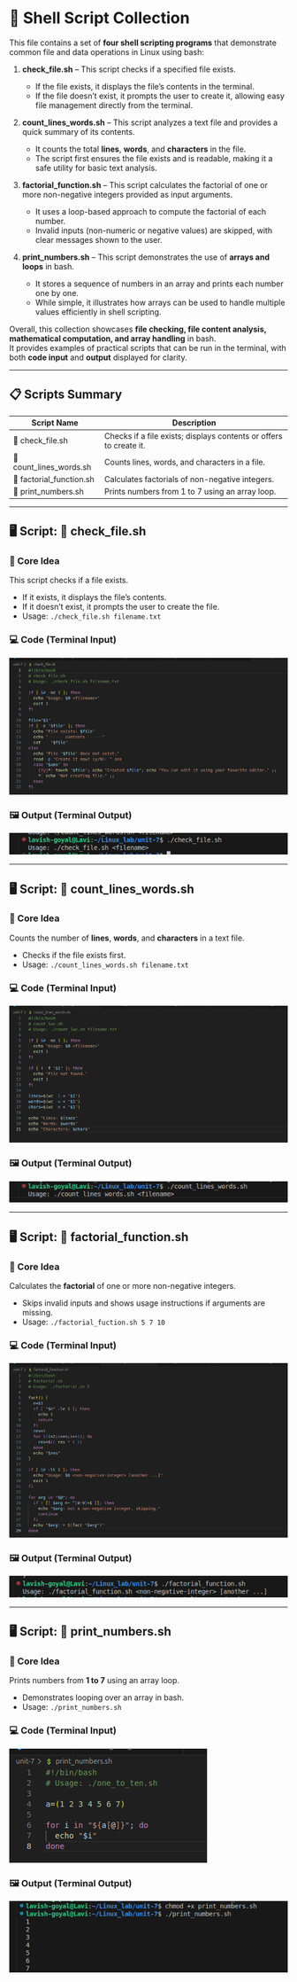 # 🐚 Shell Script Collection

This file contains a set of **four shell scripting programs** that demonstrate common file and data operations in Linux using bash:  

1. **check_file.sh** – This script checks if a specified file exists.  
   - If the file exists, it displays the file’s contents in the terminal.  
   - If the file doesn’t exist, it prompts the user to create it, allowing easy file management directly from the terminal.

2. **count_lines_words.sh** – This script analyzes a text file and provides a quick summary of its contents.  
   - It counts the total **lines**, **words**, and **characters** in the file.  
   - The script first ensures the file exists and is readable, making it a safe utility for basic text analysis.

3. **factorial_function.sh** – This script calculates the factorial of one or more non-negative integers provided as input arguments.  
   - It uses a loop-based approach to compute the factorial of each number.  
   - Invalid inputs (non-numeric or negative values) are skipped, with clear messages shown to the user.

4. **print_numbers.sh** – This script demonstrates the use of **arrays and loops** in bash.  
   - It stores a sequence of numbers in an array and prints each number one by one.  
   - While simple, it illustrates how arrays can be used to handle multiple values efficiently in shell scripting.

Overall, this collection showcases **file checking, file content analysis, mathematical computation, and array handling** in bash.  
It provides examples of practical scripts that can be run in the terminal, with both **code input** and **output** displayed for clarity.

---

## 📋 Scripts Summary

| Script Name                  | Description                                                            |
|------------------|------------------------------------------------------------------------------------|
| 📝 check_file.sh            | Checks if a file exists; displays contents or offers to create it. |
| 🧮 count_lines_words.sh     | Counts lines, words, and characters in a file. |
| 🔢 factorial_function.sh    | Calculates factorials of non-negative integers. |
| 🔢 print_numbers.sh         | Prints numbers from 1 to 7 using an array loop. |

---

## 🖥️ Script: 📝 check_file.sh

### 📜 Core Idea
This script checks if a file exists.  
- If it exists, it displays the file’s contents.  
- If it doesn’t exist, it prompts the user to create the file.  
- Usage: `./check_file.sh filename.txt`

### 💻 Code (Terminal Input)

![images](./images/Screenshot%20from%202025-09-20%2000-28-12.png)

### 🖼️ Output (Terminal Output)

![images](./images/Screenshot%20from%202025-09-20%2000-32-21.png)

---

## 🖥️ Script: 🧮 count_lines_words.sh

### 📜 Core Idea

Counts the number of **lines**, **words**, and **characters** in a text file.

* Checks if the file exists first.
* Usage: `./count_lines_words.sh filename.txt`

### 💻 Code (Terminal Input)

![images](./images/Screenshot%20from%202025-09-20%2000-28-52.png)

### 🖼️ Output (Terminal Output)

![images](./images/Screenshot%20from%202025-09-20%2000-31-35.png)

---

## 🖥️ Script: 🔢 factorial_function.sh

### 📜 Core Idea

Calculates the **factorial** of one or more non-negative integers.

* Skips invalid inputs and shows usage instructions if arguments are missing.
* Usage: `./factorial_fuction.sh 5 7 10`

### 💻 Code (Terminal Input)

![images](./images/Screenshot%20from%202025-09-20%2000-29-17.png)

### 🖼️ Output (Terminal Output)

![images](./images/Screenshot%20from%202025-09-20%2000-31-15.png)

---

## 🖥️ Script: 🔢 print_numbers.sh

### 📜 Core Idea

Prints numbers from **1 to 7** using an array loop.

* Demonstrates looping over an array in bash.
* Usage: `./print_numbers.sh`

### 💻 Code (Terminal Input)

![images](./images/Screenshot%20from%202025-09-20%2000-29-38.png)

### 🖼️ Output (Terminal Output)

![image](./images/Screenshot%20from%202025-09-20%2000-30-48.png)